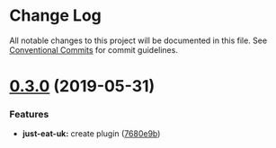 # Change Log

All notable changes to this project will be documented in this file.
See [Conventional Commits](https://conventionalcommits.org) for commit guidelines.

# [0.3.0](https://github.com/openreceipt/source/compare/v0.2.1...v0.3.0) (2019-05-31)


### Features

* **just-eat-uk:** create plugin ([7680e9b](https://github.com/openreceipt/source/commit/7680e9b))

